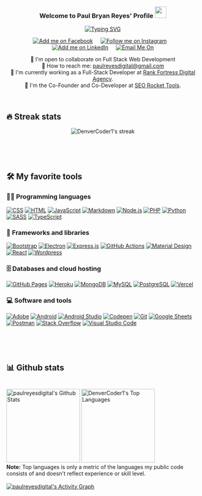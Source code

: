 
<div align="center">
  
<!--   PROFILE INTRO  -->
  <h3>Welcome to Paul Bryan Reyes' Profile <img height="30em" src="https://camo.githubusercontent.com/e8e7b06ecf583bc040eb60e44eb5b8e0ecc5421320a92929ce21522dbc34c891/68747470733a2f2f6d656469612e67697068792e636f6d2f6d656469612f6876524a434c467a6361737252346961377a2f67697068792e676966" /></h3> 
  
<!--   TYPING SVG -->
[![Typing SVG](https://readme-typing-svg.herokuapp.com?color=F75C7E&lines=5%2B+years+experience+in+coding;Experienced+UI+%2F+UX+Designer;Full+Stack+Web+Developer;Always+Learning+New+Things)](https://git.io/typing-svg)
  
<!--   SOCIAL ACCOUNTS -->
   <p>
    <a href="https://www.facebook.com/seyluap/"><img title="Add me on Facebook" src="https://img.shields.io/badge/Facebook-1877F2?style=for-the-badge&logo=facebook&logoColor=white" /></a>
    &#8287;&#8287;&#8287;
    <a href="#"><img title="Follow me on Instagram" src="https://img.shields.io/badge/Instagram-E4405F?style=for-the-badge&logo=instagram&logoColor=white" /></a>
    &#8287;&#8287;&#8287;
    <a href="#"><img title="Add me on LinkedIn" src="https://img.shields.io/badge/LinkedIn-0077B5?style=for-the-badge&logo=linkedin&logoColor=white" /></a>
    &#8287;&#8287;&#8287;
    <a href="mailto:paulreyesdigital@gmail.com"><img title="Email Me On" src="https://img.shields.io/badge/Gmail-D14836?style=for-the-badge&logo=gmail&logoColor=white" /></a>
</p>
  
  🤝 I'm open to collaborate on Full Stack Web Development<br>
  📧 How to reach me: <a href="mailto:paulreyesdigital@gmail.com">paulreyesdigital@gmail.com</a><!-- & <a href="#">Twitter @PaulReyesDigital</a> --> <br>
  💼 I'm currently working as a Full-Stack Developer at [Rank Fortress Digital Agency](https://rankfortress.com/).<br>
  🚀 I'm the Co-Founder and Co-Developer at [SEO Rocket Tools](https://seorockettools.com/).<br>
</div>


<!-- - <a href="https://www.facebook.com/seyluap/">Facebook</a>
- <a href="https://www.instagram.com/pbreyse/">Instagram</a>
- <a href="www.linkedin.com/in/paulreyesdigital">LinkedIn</a>
- <a href="https://twitter.com/reyes_digital">Twitter</a> -->
<!-- - <a href="#">Youtube</a> -->
<!-- - <a href="#">Codepen</a> -->
<!-- - <a href="#">Figma</a> -->
<!-- - <a href="#">Hashnode</a> -->
<!-- - <a href="#">Dev.to</a> -->







<p>&nbsp;</p>


## 🔥 Streak stats

<!-- GitHub Readme Streak Stats - https://github.com/DenverCoder1/github-readme-streak-stats -->
<p align="center">
    <img title="🔥 Get streak stats for your profile at git.io/streak-stats" alt="DenverCoder1's streak" src="https://github-readme-streak-stats.herokuapp.com/?user=paulreyesdigital&theme=monokai-metallian&hide_border=true"/>
</p>

<br />
<br />
<br />

## 🛠️ My favorite tools

### 👨‍💻 Programming languages

<p>
    <a href="#"><img alt="CSS" src="https://img.shields.io/badge/CSS-1572B6.svg?logo=css3&logoColor=white"></a>
    <a href="#"><img alt="HTML" src="https://img.shields.io/badge/HTML-E34F26.svg?logo=html5&logoColor=white"></a>
    <a href="#"><img alt="JavaScript" src="https://img.shields.io/badge/JavaScript-F7DF1E.svg?logo=javascript&logoColor=black"></a>
    <a href="#"><img alt="Markdown" src="https://img.shields.io/badge/Markdown-000000.svg?logo=markdown&logoColor=white"></a>
    <a href="#"><img alt="Node.js" src="https://img.shields.io/badge/Node.js-43853D.svg?logo=node.js&logoColor=white"></a>
    <a href="#"><img alt="PHP" src="https://img.shields.io/badge/PHP-777BB4.svg?logo=php&logoColor=white"></a>
    <a href="#"><img alt="Python" src="https://img.shields.io/badge/Python-14354C.svg?logo=python&logoColor=white"></a>
    <a href="#"><img alt="SASS" src="https://img.shields.io/badge/Sass-hotpink.svg?logo=SASS&logoColor=white"></a>
    <a href="#"><img alt="TypeScript" src="https://img.shields.io/badge/TypeScript-007ACC.svg?logo=typescript&logoColor=white"></a>
</p>

### 🧰 Frameworks and libraries

<p>
    <a href="#"><img alt="Bootstrap" src="https://img.shields.io/badge/Bootstrap-7952B3.svg?logo=bootstrap&logoColor=white"></a>
    <a href="#"><img alt="Electron" src="https://img.shields.io/badge/Electron-20232e.svg?logo=electron&logoColor=white"></a>
    <a href="#"><img alt="Express.js" src="https://img.shields.io/badge/Express.js-404d59.svg?logo=express&logoColor=white"></a>
    <a href="#"><img alt="GitHub Actions" src="https://img.shields.io/badge/GitHub%20Actions-2671E5.svg?logo=github%20actions&logoColor=white"></a>
    <a href="#"><img alt="Material Design" src="https://img.shields.io/badge/Material%20Design-0081CB.svg?logo=material-design&logoColor=white"></a>
    <a href="#"><img alt="React" src="https://img.shields.io/badge/React-20232a.svg?logo=react&logoColor=%2361DAFB"></a>
    <a href="#"><img alt="Wordpress" src="https://img.shields.io/badge/Wordpress-21759B?logo=wordpress&logoColor=white"></a>
</p>

### 🗄️ Databases and cloud hosting

<p>
    <a href="#"><img alt="GitHub Pages" src="https://img.shields.io/badge/GitHub%20Pages-327FC7.svg?logo=github&logoColor=white"></a>
    <a href="#"><img alt="Heroku" src="https://img.shields.io/badge/Heroku-430098.svg?logo=heroku&logoColor=white"></a>
    <a href="#"><img alt="MongoDB" src ="https://img.shields.io/badge/MongoDB-4ea94b.svg?logo=mongodb&logoColor=white"></a>
    <a href="#"><img alt="MySQL" src="https://img.shields.io/badge/MySQL-00f.svg?logo=mysql&logoColor=white"></a>
    <a href="#"><img alt="PostgreSQL" src ="https://img.shields.io/badge/PostgreSQL-316192.svg?logo=postgresql&logoColor=white"></a>
    <a href="#"><img alt="Vercel" src="https://img.shields.io/badge/Vercel-000000.svg?logo=vercel&logoColor=white"></a>
</p>

### 💻 Software and tools

<p>
    <a href="#"><img alt="Adobe" src="https://img.shields.io/badge/Adobe-FF0000.svg?logo=adobe&logoColor=white"></a>
    <a href="#"><img alt="Android" src="https://img.shields.io/badge/Android-3DDC84?logo=android&logoColor=white"></a>
    <a href="#"><img alt="Android Studio" src="https://img.shields.io/badge/Android%20Studio-008678.svg?logo=android-studio&logoColor=white"></a>
    <a href="#"><img alt="Codepen" src="https://img.shields.io/badge/Codepen-000000.svg?logo=codepen&logoColor=white"></a>
    <a href="#"><img alt="Git" src="https://img.shields.io/badge/Git-F05033.svg?logo=git&logoColor=white"></a>
    <a href="#"><img alt="Google Sheets" src="https://img.shields.io/badge/Google%20Sheets-34A853.svg?logo=google%20sheets&logoColor=white"></a>
    <a href="#"><img alt="Postman" src="https://img.shields.io/badge/Postman-FF6C37?logo=postman&logoColor=white"></a>
    <a href="#"><img alt="Stack Overflow" src="https://img.shields.io/badge/-Stack%20Overflow-FE7A16?logo=stack-overflow&logoColor=white"></a>
    <a href="#"><img alt="Visual Studio Code" src="https://img.shields.io/badge/Visual%20Studio%20Code-0078d7.svg?logo=visual-studio-code&logoColor=white"></a>
</p>


<br />
<br />
<br />

## 📊 Github stats

<!-- https://github.com/anuraghazra/github-readme-stats -->
  <br/>
    <a href="https://github.com/anuraghazra/github-readme-stats"><img alt="paulreyesdigital's Github Stats" src="https://denvercoder1-github-readme-stats.vercel.app/api/?username=paulreyesdigital&show_icons=true&count_private=true&theme=react&hide_border=true&bg_color=1F222E&title_color=F85D7F&icon_color=F8D866" height="192px"/></a>
  <a href="https://github.com/anuraghazra/github-readme-stats"><img alt="DenverCoder1's Top Languages" src="https://github-readme-stats.vercel.app/api/top-langs/?username=paulreyesdigital&langs_count=8&layout=compact&theme=react&hide_border=true&bg_color=1F222E&title_color=F85D7F&icon_color=F8D866&hide=Jupyter%20Notebook" height="192px"/></a>
  <br/>
  <b>Note:</b> Top languages is only a metric of the languages my public code consists of and doesn't reflect experience or skill level.

<br />
<br />
<!-- https://github.com/ashutosh00710/github-readme-activity-graph -->
<a href="https://github.com/ashutosh00710/github-readme-activity-graph"><img alt="paulreyesdigital's Activity Graph" src="https://denvercoder1-activity-graph.herokuapp.com/graph/?username=paulreyesdigital&bg_color=1F222E&color=F8D866&line=F85D7F&point=FFFFFF&hide_border=true" /></a>


